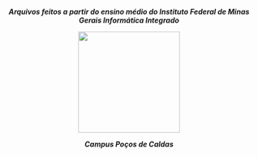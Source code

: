 
<div align="center">

  
 ***Arquivos feitos a partir do ensino médio do Instituto Federal de Minas Gerais Informática Integrado***
    
    
    
<img src="https://upload.wikimedia.org/wikipedia/commons/thumb/5/54/Instituto_Federal_Marca_2015.svg/1200px-Instituto_Federal_Marca_2015.svg.png"  width="200">

  
 ***Campus Poços de Caldas***
